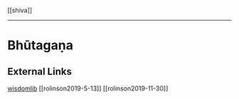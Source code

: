 [[shiva]]

---

# Bhūtagaṇa

## External Links
[wisdomlib](https://www.wisdomlib.org/definition/bhutagana)
[[rolinson2019-5-13]]
[[rolinson2019-11-30]]